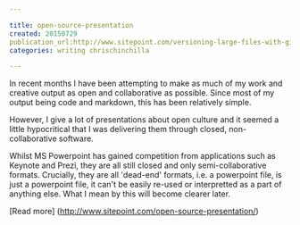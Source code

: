 ```yaml
---

title: open-source-presentation
created: 20150729
publication_url:http://www.sitepoint.com/versioning-large-files-with-git-lfs/
categories: writing chrischinchilla

---
```


In recent months I have been attempting to make as much of my work and creative output as open and collaborative as possible. Since most of my output being code and markdown, this has been relatively simple.

However, I give a lot of presentations about open culture and it seemed a little hypocritical that I was delivering them through closed, non-collaborative software.

Whilst MS Powerpoint has gained competition from applications such as Keynote and Prezi, they are all still closed and only semi-collaborative formats. Crucially, they are all 'dead-end' formats, i.e. a powerpoint file, is just a powerpoint file, it can't be easily re-used or interpretted as a part of anything else. What I mean by this will become clearer later.

[Read more] (http://www.sitepoint.com/open-source-presentation/)
